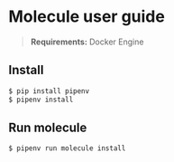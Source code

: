 # Molecule user guide

> **Requirements:**
Docker Engine

## Install

``` bash
$ pip install pipenv
$ pipenv install
```

## Run molecule

``` bash
$ pipenv run molecule install
```   

